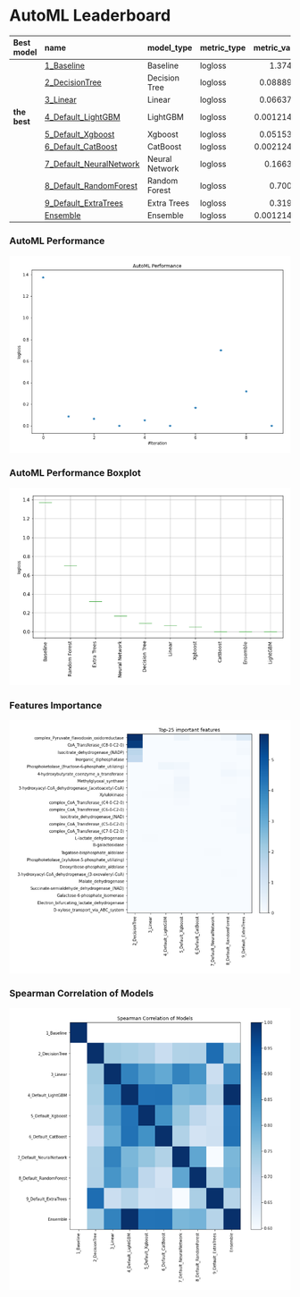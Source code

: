 # AutoML Leaderboard

| Best model   | name                                                         | model_type     | metric_type   |   metric_value |   train_time |
|:-------------|:-------------------------------------------------------------|:---------------|:--------------|---------------:|-------------:|
|              | [1_Baseline](1_Baseline/README.md)                           | Baseline       | logloss       |     1.37455    |         0.59 |
|              | [2_DecisionTree](2_DecisionTree/README.md)                   | Decision Tree  | logloss       |     0.0888997  |        19.75 |
|              | [3_Linear](3_Linear/README.md)                               | Linear         | logloss       |     0.0663769  |         7.6  |
| **the best** | [4_Default_LightGBM](4_Default_LightGBM/README.md)           | LightGBM       | logloss       |     0.00121498 |        10.16 |
|              | [5_Default_Xgboost](5_Default_Xgboost/README.md)             | Xgboost        | logloss       |     0.0515309  |         9.51 |
|              | [6_Default_CatBoost](6_Default_CatBoost/README.md)           | CatBoost       | logloss       |     0.00212401 |        25.4  |
|              | [7_Default_NeuralNetwork](7_Default_NeuralNetwork/README.md) | Neural Network | logloss       |     0.166366   |         1.86 |
|              | [8_Default_RandomForest](8_Default_RandomForest/README.md)   | Random Forest  | logloss       |     0.70066    |         9.87 |
|              | [9_Default_ExtraTrees](9_Default_ExtraTrees/README.md)       | Extra Trees    | logloss       |     0.31948    |        17.11 |
|              | [Ensemble](Ensemble/README.md)                               | Ensemble       | logloss       |     0.00121498 |         0.3  |

### AutoML Performance
![AutoML Performance](ldb_performance.png)

### AutoML Performance Boxplot
![AutoML Performance Boxplot](ldb_performance_boxplot.png)

### Features Importance
![features importance across models](features_heatmap.png)



### Spearman Correlation of Models
![models spearman correlation](correlation_heatmap.png)

